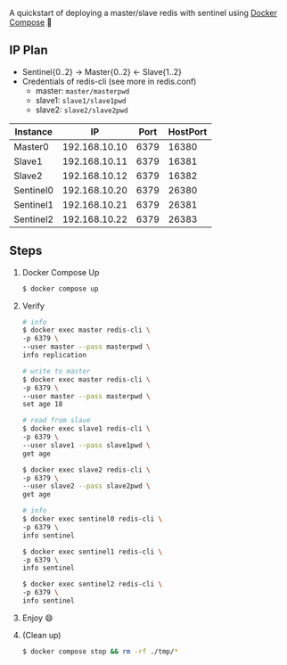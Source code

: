 A quickstart of deploying a master/slave redis with sentinel using [Docker Compose](https://docs.docker.com/compose/) :whale2:

## IP Plan

- Sentinel{0..2} → Master{0..2} ← Slave{1..2}
- Credentials of redis-cli (see more in redis.conf)
  - master: `master/masterpwd`
  - slave1: `slave1/slave1pwd`
  - slave2:  `slave2/slave2pwd`

| Instance  | IP            | Port | HostPort |
| --------- | ------------- | ---- | -------- |
| Master0   | 192.168.10.10 | 6379 | 16380    |
| Slave1    | 192.168.10.11 | 6379 | 16381    |
| Slave2    | 192.168.10.12 | 6379 | 16382    |
| Sentinel0 | 192.168.10.20 | 6379 | 26380    |
| Sentinel1 | 192.168.10.21 | 6379 | 26381    |
| Sentinel2 | 192.168.10.22 | 6379 | 26383    |

## Steps

1. Docker Compose Up

   ```bash
   $ docker compose up
   ```

2. Verify

   ```bash
   # info
   $ docker exec master redis-cli \
   -p 6379 \
   --user master --pass masterpwd \
   info replication
   
   # write to master
   $ docker exec master redis-cli \
   -p 6379 \
   --user master --pass masterpwd \
   set age 18
   
   # read from slave
   $ docker exec slave1 redis-cli \
   -p 6379 \
   --user slave1 --pass slave1pwd \
   get age 
   
   $ docker exec slave2 redis-cli \
   -p 6379 \
   --user slave2 --pass slave2pwd \
   get age 
   ```

   ```bash
   # info
   $ docker exec sentinel0 redis-cli \
   -p 6379 \
   info sentinel
   
   $ docker exec sentinel1 redis-cli \
   -p 6379 \
   info sentinel
   
   $ docker exec sentinel2 redis-cli \
   -p 6379 \
   info sentinel
   ```

3. Enjoy :smile:

4. (Clean up)

   ```bash
   $ docker compose stop && rm -rf ./tmp/*
   ```

   